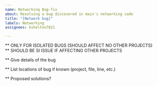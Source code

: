 ```yaml
---
name: Networking Bug-fix
about: Resolving a bug discovered in main's networking code
title: "[Network bug]"
labels: Networking
assignees: kshelton7821

---
```


** ONLY FOR ISOLATED BUGS (SHOULD AFFECT NO OTHER PROJECTS)
** SHOULD BE SI ISSUE IF AFFECTING OTHER PROJECTS

** Give details of the bug

** List locations of bug if known (project, file, line, etc.)

** Proposed solutions?
